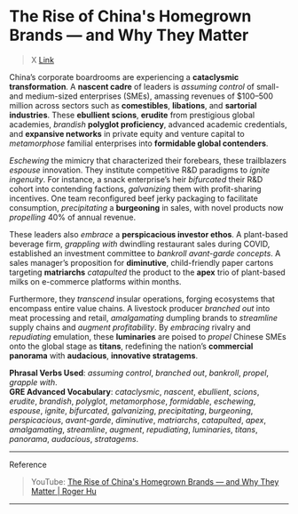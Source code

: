 # The Rise of China's Homegrown Brands — and Why They Matter

> X [Link](https://x.com/i/grok?conversation=1932315746211614855)

China’s corporate boardrooms are experiencing a **cataclysmic transformation**. A **nascent cadre** of leaders is *assuming control* of small- and medium-sized enterprises (SMEs), amassing revenues of $100–500 million across sectors such as **comestibles**, **libations**, and **sartorial industries**. These **ebullient scions**, **erudite** from prestigious global academies, *brandish* **polyglot proficiency**, advanced academic credentials, and **expansive networks** in private equity and venture capital to *metamorphose* familial enterprises into **formidable global contenders**.

*Eschewing* the mimicry that characterized their forebears, these trailblazers *espouse* innovation. They institute competitive R&D paradigms to *ignite ingenuity*. For instance, a snack enterprise’s heir *bifurcated* their R&D cohort into contending factions, *galvanizing* them with profit-sharing incentives. One team reconfigured beef jerky packaging to facilitate consumption, *precipitating* a **burgeoning** in sales, with novel products now *propelling* 40% of annual revenue.

These leaders also *embrace* a **perspicacious investor ethos**. A plant-based beverage firm, *grappling with* dwindling restaurant sales during COVID, established an investment committee to *bankroll avant-garde concepts*. A sales manager’s proposition for **diminutive**, child-friendly paper cartons targeting **matriarchs** *catapulted* the product to the **apex** trio of plant-based milks on e-commerce platforms within months.

Furthermore, they *transcend* insular operations, forging ecosystems that encompass entire value chains. A livestock producer *branched out* into meat processing and retail, *amalgamating* dumpling brands to *streamline* supply chains and *augment profitability*. By *embracing* rivalry and *repudiating* emulation, these **luminaries** are poised to *propel* Chinese SMEs onto the global stage as **titans**, redefining the nation’s **commercial panorama** with **audacious**, **innovative stratagems**.

**Phrasal Verbs Used**: *assuming control*, *branched out*, *bankroll*, *propel*, *grapple with*.  
**GRE Advanced Vocabulary**: *cataclysmic*, *nascent*, *ebullient*, *scions*, *erudite*, *brandish*, *polyglot*, *metamorphose*, *formidable*, *eschewing*, *espouse*, *ignite*, *bifurcated*, *galvanizing*, *precipitating*, *burgeoning*, *perspicacious*, *avant-garde*, *diminutive*, *matriarchs*, *catapulted*, *apex*, *amalgamating*, *streamline*, *augment*, *repudiating*, *luminaries*, *titans*, *panorama*, *audacious*, *stratagems*.  

---

Reference
> YouTube: [The Rise of China's Homegrown Brands — and Why They Matter | Roger Hu](https://www.youtube.com/watch?v=lbLVjwq_J3o)

---
